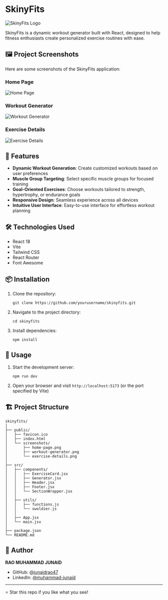 # SkinyFits

![SkinyFits Logo](./src/assets/skinfits-logo.png)

SkinyFits is a dynamic workout generator built with React, designed to help fitness enthusiasts create personalized exercise routines with ease.

## 🖼️ Project Screenshots

Here are some screenshots of the SkinyFits application:

### Home Page
![Home Page](./public/Home.png)

### Workout Generator
![Workout Generator](./public/Workout-Genrator.png)

### Exercise Details
![Exercise Details](./public/Exercise.png)

## 🚀 Features

- **Dynamic Workout Generation**: Create customized workouts based on user preferences
- **Muscle Group Targeting**: Select specific muscle groups for focused training
- **Goal-Oriented Exercises**: Choose workouts tailored to strength, hypertrophy, or endurance goals
- **Responsive Design**: Seamless experience across all devices
- **Intuitive User Interface**: Easy-to-use interface for effortless workout planning

## 🛠️ Technologies Used

- React 18
- Vite
- Tailwind CSS
- React Router
- Font Awesome

## 📦 Installation

1. Clone the repository:
   ```
   git clone https://github.com/yourusername/skinyfits.git
   ```
2. Navigate to the project directory:
   ```
   cd skinyfits
   ```
3. Install dependencies:
   ```
   npm install
   ```

## 🚀 Usage

1. Start the development server:
   ```
   npm run dev
   ```
2. Open your browser and visit `http://localhost:5173` (or the port specified by Vite)

## 🏗️ Project Structure

```
skinyfits/
│
├── public/
│   ├── favicon.ico
│   ├── index.html
│   └── screenshots/
│       ├── home-page.png
│       ├── workout-generator.png
│       └── exercise-details.png
│
├── src/
│   ├── components/
│   │   ├── ExerciseCard.jsx
│   │   ├── Generator.jsx
│   │   ├── Header.jsx
│   │   ├── Footer.jsx
│   │   └── SectionWrapper.jsx
│   │
│   ├── utils/
│   │   ├── functions.js
│   │   └── swoldier.js
│   │
│   ├── App.jsx
│   └── main.jsx
│
├── package.json
└── README.md
```


## 👤 Author

**RAO MUHAMMAD JUNAID**

- GitHub: [@junaidrao47](https://github.com/junaidrao47)
- LinkedIn: [@muhammad-junaid](https://www.linkedin.com/in/rao-muhammad-junaid-99a354252/)

---

⭐️ Star this repo if you like what you see!

